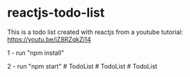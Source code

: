 # reactjs-todo-list
This is a todo list created with reactjs from a youtube tutorial: https://youtu.be/iZ8RZqkZj14

1 - run "npm install"

2 - run "npm start"
#   T o d o L i s t  
 #   T o d o L i s t  
 #   T o d o L i s t  
 